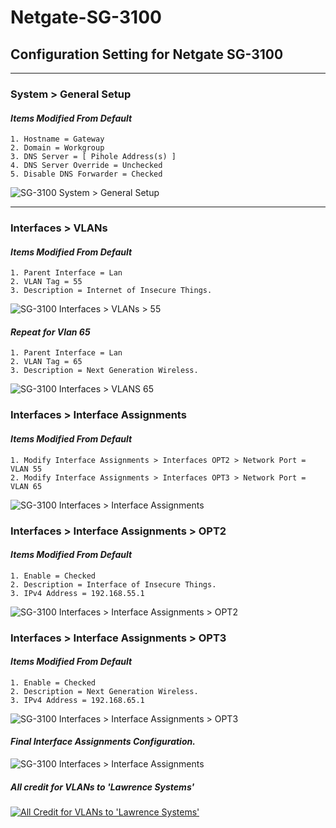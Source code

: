 # Netgate-SG-3100


## Configuration Setting for Netgate SG-3100

--- 

### **System > General Setup**

#### *Items Modified From Default*

    1. Hostname = Gateway
    2. Domain = Workgroup
    3. DNS Server = [ Pihole Address(s) ]
    4. DNS Server Override = Unchecked
    5. Disable DNS Forwarder = Checked

![SG-3100 System > General Setup](https://github.com/cool1two/Netgate-SG-3100/blob/n00000001/images/System-General-Setup.png)

---

### **Interfaces > VLANs**

#### *Items Modified From Default*

    1. Parent Interface = Lan
    2. VLAN Tag = 55
    3. Description = Internet of Insecure Things.

![SG-3100 Interfaces > VLANs > 55](https://github.com/cool1two/Netgate-SG-3100/blob/n00000001/images/Interfaces-Vlan-55.png)

#### *Repeat for Vlan 65*

    1. Parent Interface = Lan
    2. VLAN Tag = 65
    3. Description = Next Generation Wireless.

![SG-3100 Interfaces > VLANS 65](https://github.com/cool1two/Netgate-SG-3100/blob/n00000001/images/Interfaces-Vlan-65.png)

### **Interfaces > Interface Assignments**

#### *Items Modified From Default*

    1. Modify Interface Assignments > Interfaces OPT2 > Network Port = VLAN 55
    2. Modify Interface Assignments > Interfaces OPT3 > Network Port = VLAN 65

![SG-3100 Interfaces > Interface Assignments](https://github.com/cool1two/Netgate-SG-3100/blob/n00000001/images/Interfaces-Interface-Assignments.png)

### **Interfaces > Interface Assignments > OPT2**

#### *Items Modified From Default*

    1. Enable = Checked
    2. Description = Interface of Insecure Things.
    3. IPv4 Address = 192.168.55.1

![SG-3100 Interfaces > Interface Assignments > OPT2](https://github.com/cool1two/Netgate-SG-3100/blob/n00000001/images/Interfaces_OPT2_VLAN.55.png)

### **Interfaces > Interface Assignments > OPT3**

#### *Items Modified From Default*

    1. Enable = Checked
    2. Description = Next Generation Wireless.
    3. IPv4 Address = 192.168.65.1

![SG-3100 Interfaces > Interface Assignments > OPT3](https://github.com/cool1two/Netgate-SG-3100/blob/n00000001/images/Interfaces_OPT2_VLAN.65.png)

#### *Final Interface Assignments Configuration.*

![SG-3100 Interfaces > Interface Assignments](https://github.com/cool1two/Netgate-SG-3100/blob/n00000001/images/Interfaces-Interface-Assignments2.png)

##### All credit for VLANs to 'Lawrence Systems'

[![All Credit for VLANs to 'Lawrence Systems'](http://img.youtube.com/vi/b2w1Ywt081o/0.jpg)](http://www.youtube.com/watch?v=YOUTUb2w1Ywt081o)